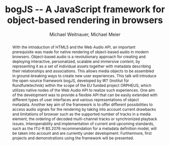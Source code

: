 --- 
  title: "bogJS -- A JavaScript framework for object-based rendering in browsers" 
  abstract: "With the introduction of HTML5 and the Web Audio API, an important prerequisite was made for native rendering of object-based audio in modern browsers. Object-based audio is a revolutionary approach for creating and deploying interactive, personalized, scalable and immersive content, by representing it as a set of individual assets together with metadata describing their relationships and associations. This allows media objects to be assembled in ground-breaking ways to create new user experiences. This talk will introduce the open-source framework bogJS, developed by IRT (Institut für Rundfunktechnik) within the scope of the EU funded project ORPHEUS, which utilizes native nodes of the Web Audio API to realize such experiences. One aim of the development was to provide a flexible API that can be easily extended with different types of user interfaces and various representations of object metadata. Another key aim of the framework is to offer different possibilities to access audio signals for the rendering by taking into account current drawbacks and limitations of browser such as the supported number of tracks in a media element, the ordering of decoded multi-channel tracks or synchronized playback issues. Interoperability and implementation of current and upcoming standards, such as the ITU-R BS.2076 recommendation for a metadata definition model, will be taken into account and are currently under development. Furthermore, first projects and demonstrations using the framework will be presented." 
  address: "Atlanta, Georgia" 
  author: "Michael Weitnauer, Michael Meier" 
  booktitle: "Proceedings of the International Web Audio Conference" 
  editor: "Jason Freeman, Alexander Lerch, Matthew Paradis" 
  month: "Proceedings of the International Web Audio Conference"
  pages: "687645" 
  publisher: "Georgia Tech" 
  series: "WAC '16"
  type: "Talk"  
  year: "2016" 
  id: "2016_EA_26" 
  tags: year2016
  media: https://smartech.gatech.edu/bitstream/handle/1853/54657/bogJS_videostream.html?sequence=8&isAllowed=y 
  pdflink: /_data/papers/pdf/2016/2016_26.pdf
  ISSN: 2663-5844
---
